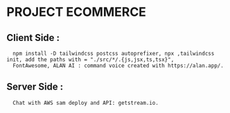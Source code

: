 # PROJECT ECOMMERCE 

## **Client Side :**
```
  npm install -D tailwindcss postcss autoprefixer, npx ,tailwindcss init, add the paths with = "./src/*/.{js,jsx,ts,tsx}", 
  FontAwesome, ALAN AI : command voice created with https://alan.app/.
```

## **Server Side :** 
```
  Chat with AWS sam deploy and API: getstream.io.
```

